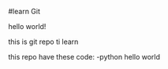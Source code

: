 #learn Git

hello world!

this is git repo ti learn

this repo have these code:
    -python hello world
